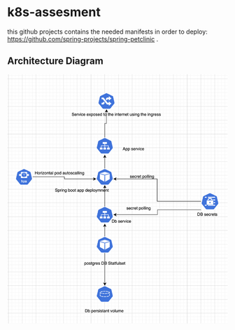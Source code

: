 # k8s-assesment
this github projects contains the needed manifests in order to deploy: https://github.com/spring-projects/spring-petclinic .
## Architecture Diagram

![Spring Boot K8s Architecture](diagram.png)
